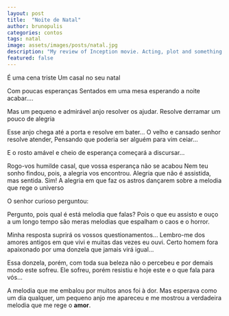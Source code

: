 ```yaml
---
layout: post
title:  "Noite de Natal"
author: brunopulis
categories: contos
tags: natal
image: assets/images/posts/natal.jpg
description: "My review of Inception movie. Acting, plot and something else in this short description."
featured: false
---
```


É uma cena triste
Um casal no seu natal

Com poucas esperanças
Sentados em uma mesa esperando a noite acabar….

Mas um pequeno e admirável anjo resolver os ajudar.
Resolve derramar um pouco de alegria

Esse anjo chega até a porta e resolve em bater…
O velho e cansado senhor resolve atender,
Pensando que poderia ser alguém para vim ceiar…

E o rosto amável e cheio de esperança começará a discursar…

Rogo-vos humilde casal, que vossa esperança não se acabou
Nem teu sonho findou, pois, a alegria vos encontrou.
Alegria que não é assistida, mas sentida. Sim!
A alegria em que faz os astros dançarem sobre a melodia que rege o universo

O senhor curioso perguntou:

Pergunto, pois qual é está melodia que falas?
Pois o que eu assisto e ouço a um longo tempo são meras melodias que espalham o caos e o horror.

Minha resposta suprirá os vossos questionamentos…
Lembro-me dos amores antigos em que vivi e muitas das vezes eu ouvi.
Certo homem fora apaixonado por uma donzela que jamais virá igual…

Essa donzela, porém, com toda sua beleza não o percebeu e por demais modo este sofreu. Ele sofreu, porém resistiu e hoje este e o que fala para vós…

A melodia que me embalou por muitos anos foi à dor.
Mas esperava como um dia qualquer, um pequeno anjo me apareceu e me mostrou a verdadeira melodia que me rege o **amor**.